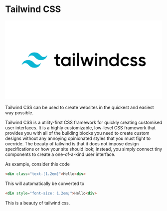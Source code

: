 # Tailwind CSS

![Tailwind](../../../images/tailwind.jpg)

Tailwind CSS can be used to create websites in the quickest and easiest way possible.

Tailwind CSS is a utility-first CSS framework for quickly creating customised user interfaces. It is a highly customizable, low-level CSS framework that provides you with all of the building blocks you need to create custom designs without any annoying opinionated styles that you must fight to override.
The beauty of tailwind is that it does not impose design specifications or how your site should look; instead, you simply connect tiny components to create a one-of-a-kind user interface.

As example, consider this code

```html
<div class="text-[1.2em]">Hello<div>
```

This will automatically be converted to

```html
<div style="font-size: 1.2em;">Hello<div>
```

This is a beauty of tailwind css.
